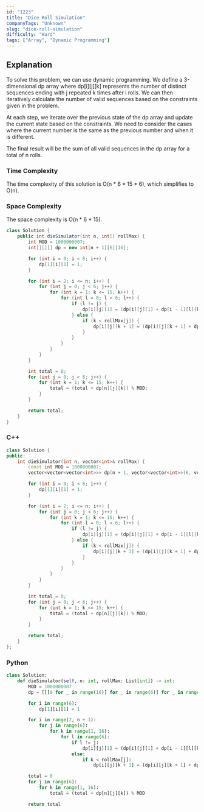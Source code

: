 ```yaml
---
id: "1223"
title: "Dice Roll Simulation"
companyTags: "Unknown"
slug: "dice-roll-simulation"
difficulty: "Hard"
tags: ["Array", "Dynamic Programming"]
---
```


## Explanation
To solve this problem, we can use dynamic programming. We define a 3-dimensional dp array where dp[i][j][k] represents the number of distinct sequences ending with j repeated k times after i rolls. We can then iteratively calculate the number of valid sequences based on the constraints given in the problem.

At each step, we iterate over the previous state of the dp array and update the current state based on the constraints. We need to consider the cases where the current number is the same as the previous number and when it is different.

The final result will be the sum of all valid sequences in the dp array for a total of n rolls.

### Time Complexity
The time complexity of this solution is O(n * 6 * 15 * 6), which simplifies to O(n).

### Space Complexity
The space complexity is O(n * 6 * 15).
```java
class Solution {
    public int dieSimulator(int n, int[] rollMax) {
        int MOD = 1000000007;
        int[][][] dp = new int[n + 1][6][16];

        for (int i = 0; i < 6; i++) {
            dp[1][i][1] = 1;
        }

        for (int i = 2; i <= n; i++) {
            for (int j = 0; j < 6; j++) {
                for (int k = 1; k <= 15; k++) {
                    for (int l = 0; l < 6; l++) {
                        if (l != j) {
                            dp[i][j][1] = (dp[i][j][1] + dp[i - 1][l][k]) % MOD;
                        } else {
                            if (k < rollMax[j]) {
                                dp[i][j][k + 1] = (dp[i][j][k + 1] + dp[i - 1][l][k]) % MOD;
                            }
                        }
                    }
                }
            }
        }

        int total = 0;
        for (int j = 0; j < 6; j++) {
            for (int k = 1; k <= 15; k++) {
                total = (total + dp[n][j][k]) % MOD;
            }
        }

        return total;
    }
}
```

### C++
```cpp
class Solution {
public:
    int dieSimulator(int n, vector<int>& rollMax) {
        const int MOD = 1000000007;
        vector<vector<vector<int>>> dp(n + 1, vector<vector<int>>(6, vector<int>(16)));

        for (int i = 0; i < 6; i++) {
            dp[1][i][1] = 1;
        }

        for (int i = 2; i <= n; i++) {
            for (int j = 0; j < 6; j++) {
                for (int k = 1; k <= 15; k++) {
                    for (int l = 0; l < 6; l++) {
                        if (l != j) {
                            dp[i][j][1] = (dp[i][j][1] + dp[i - 1][l][k]) % MOD;
                        } else {
                            if (k < rollMax[j]) {
                                dp[i][j][k + 1] = (dp[i][j][k + 1] + dp[i - 1][l][k]) % MOD;
                            }
                        }
                    }
                }
            }
        }

        int total = 0;
        for (int j = 0; j < 6; j++) {
            for (int k = 1; k <= 15; k++) {
                total = (total + dp[n][j][k]) % MOD;
            }
        }

        return total;
    }
};
```

### Python
```python
class Solution:
    def dieSimulator(self, n: int, rollMax: List[int]) -> int:
        MOD = 1000000007
        dp = [[[0 for _ in range(16)] for _ in range(6)] for _ in range(n + 1)]

        for i in range(6):
            dp[1][i][1] = 1

        for i in range(2, n + 1):
            for j in range(6):
                for k in range(1, 16):
                    for l in range(6):
                        if l != j:
                            dp[i][j][1] = (dp[i][j][1] + dp[i - 1][l][k]) % MOD
                        else:
                            if k < rollMax[j]:
                                dp[i][j][k + 1] = (dp[i][j][k + 1] + dp[i - 1][l][k]) % MOD

        total = 0
        for j in range(6):
            for k in range(1, 16):
                total = (total + dp[n][j][k]) % MOD

        return total
```